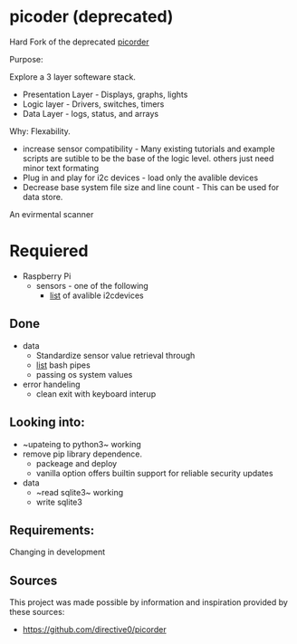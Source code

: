 # picoder (deprecated)
Hard Fork of the deprecated [picorder](https://github.com/directive0/picorderOS)

Purpose:  

Explore a 3 layer softeware stack.

- Presentation Layer - Displays, graphs, lights
- Logic layer - Drivers, switches, timers
- Data Layer - logs, status, and arrays

Why: 
Flexability.
- increase sensor compatibility - Many existing tutorials and example scripts are sutible to be the base of the logic level. others just need minor text formating 
- Plug in and play for i2c devices - load only the avalible devices
- Decrease base system file size and line count -  This can be used for data store.


An evirmental scanner

# Requiered
- Raspberry Pi
  - sensors - one of the following
    - [list](https://gitlab.com/tearran/its-i2cDevices) of avalible i2cdevices   

## Done
- data
  - Standardize sensor value retrieval through
  - [list](https://gitlab.com/tearran/its-i2cDevices) bash pipes
  - passing os system values
- error handeling
   - clean exit with keyboard interup


## Looking into:
- ~upateing to python3~ working 
- remove pip library dependence.  
  - packeage and deploy 
  - vanilla option offers builtin support for reliable security updates 
- data 
   - ~read sqlite3~ working
   - write sqlite3 


## Requirements:
Changing in development

## Sources
This project was made possible by information and inspiration provided by these sources:
- https://github.com/directive0/picorder
